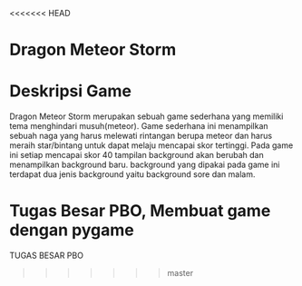 <<<<<<< HEAD
# Dragon Meteor Storm
# Deskripsi Game
  Dragon Meteor Storm merupakan sebuah game sederhana yang memiliki tema menghindari musuh(meteor). Game sederhana ini menampilkan sebuah naga yang harus melewati rintangan berupa meteor dan harus meraih star/bintang untuk dapat melaju mencapai skor tertinggi. Pada game ini setiap mencapai skor 40 tampilan background akan berubah dan menampilkan background baru. background yang dipakai pada game ini terdapat dua jenis background yaitu background sore dan malam.

Tugas Besar PBO, Membuat game dengan pygame
=======
TUGAS BESAR PBO
>>>>>>> master

